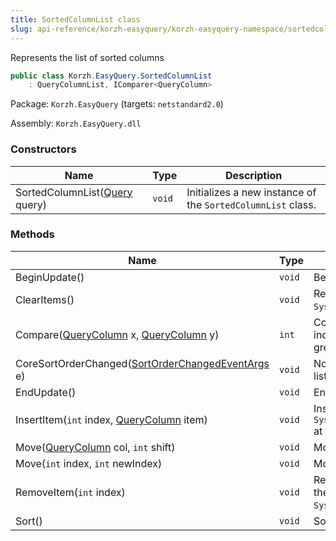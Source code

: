 ```yaml
---
title: SortedColumnList class
slug: api-reference/korzh-easyquery/korzh-easyquery-namespace/sortedcolumnlist-class
---
```

Represents the list of sorted columns
```csharp
public class Korzh.EasyQuery.SortedColumnList
    : QueryColumnList, IComparer<QueryColumn>

```
Package: `Korzh.EasyQuery` (targets: `netstandard2.0`)

Assembly: `Korzh.EasyQuery.dll`

### Constructors

| Name | Type | Description | 
| --- | --- | --- | 
| SortedColumnList([Query](api-reference/korzh-easyquery/korzh-easyquery-namespace/query-class) query) | `void` | Initializes a new instance of the `SortedColumnList` class. | 


### Methods

| Name | Type | Description | 
| --- | --- | --- | 
| BeginUpdate() | `void` | Begins the update process. | 
| ClearItems() | `void` | Removes all elements from the `System.Collections.ObjectModel.Collection'1`. | 
| Compare([QueryColumn](api-reference/korzh-easyquery/korzh-easyquery-namespace/querycolumn-class) x, [QueryColumn](api-reference/korzh-easyquery/korzh-easyquery-namespace/querycolumn-class) y) | `int` | Compares two objects and returns a value indicating whether one is less than, equal to, or greater than the other. | 
| CoreSortOrderChanged([SortOrderChangedEventArgs](api-reference/korzh-easyquery/korzh-easyquery-namespace/sortorderchangedeventargs-class) e) | `void` | Notify parent query about the changes in the list of sorted columns | 
| EndUpdate() | `void` | Ends the update process. | 
| InsertItem(`int` index, [QueryColumn](api-reference/korzh-easyquery/korzh-easyquery-namespace/querycolumn-class) item) | `void` | Inserts an element into the `System.Collections.ObjectModel.Collection'1` at the specified index. | 
| Move([QueryColumn](api-reference/korzh-easyquery/korzh-easyquery-namespace/querycolumn-class) col, `int` shift) | `void` | Moves the specified column. | 
| Move(`int` index, `int` newIndex) | `void` | Moves the specified column. | 
| RemoveItem(`int` index) | `void` | Removes the element at the specified index of the `System.Collections.ObjectModel.Collection'1`. | 
| Sort() | `void` | Sorts the list of columns. |